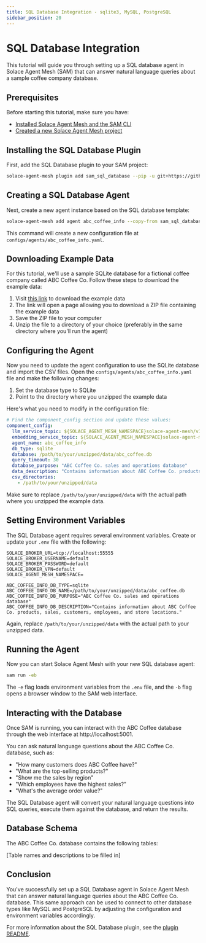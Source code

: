 ```yaml
---
title: SQL Database Integration - sqlite3, MySQL, PostgreSQL
sidebar_position: 20
---
```


# SQL Database Integration

This tutorial will guide you through setting up a SQL database agent in Solace Agent Mesh (SAM) that can answer natural language queries about a sample coffee company database.

## Prerequisites

Before starting this tutorial, make sure you have:
- [Installed Solace Agent Mesh and the SAM CLI](../getting-started/installation.md)
- [Created a new Solace Agent Mesh project](../getting-started/quick-start.md)

## Installing the SQL Database Plugin

First, add the SQL Database plugin to your SAM project:

```sh
solace-agent-mesh plugin add sam_sql_database --pip -u git+https://github.com/SolaceLabs/solace-agent-mesh-core-plugins#subdirectory=sam-sql-database
```

## Creating a SQL Database Agent

Next, create a new agent instance based on the SQL database template:

```sh
solace-agent-mesh add agent abc_coffee_info --copy-from sam_sql_database:sql_database
```

This command will create a new configuration file at `configs/agents/abc_coffee_info.yaml`.

## Downloading Example Data

For this tutorial, we'll use a sample SQLite database for a fictional coffee company called ABC Coffee Co. Follow these steps to download the example data:

1. Visit [this link](https://download-directory.github.io/?url=https%3A%2F%2Fgithub.com%2FSolaceLabs%2Fsolace-agent-mesh-core-plugins%2Ftree%2Fmain%2Fsam-sql-database%2Fexample-data%2Fabc_coffee_co) to download the example data
2. The link will open a page allowing you to download a ZIP file containing the example data
3. Save the ZIP file to your computer
4. Unzip the file to a directory of your choice (preferably in the same directory where you'll run the agent)

## Configuring the Agent

Now you need to update the agent configuration to use the SQLite database and import the CSV files. Open the `configs/agents/abc_coffee_info.yaml` file and make the following changes:

1. Set the database type to SQLite
2. Point to the directory where you unzipped the example data

Here's what you need to modify in the configuration file:

```yaml
# Find the component_config section and update these values:
component_config:
  llm_service_topic: ${SOLACE_AGENT_MESH_NAMESPACE}solace-agent-mesh/v1/llm-service/request/general-good/
  embedding_service_topic: ${SOLACE_AGENT_MESH_NAMESPACE}solace-agent-mesh/v1/embedding-service/request/text/
  agent_name: abc_coffee_info
  db_type: sqlite
  database: /path/to/your/unzipped/data/abc_coffee.db
  query_timeout: 30
  database_purpose: "ABC Coffee Co. sales and operations database"
  data_description: "Contains information about ABC Coffee Co. products, sales, customers, employees, and store locations."
  csv_directories:
    - /path/to/your/unzipped/data
```

Make sure to replace `/path/to/your/unzipped/data` with the actual path where you unzipped the example data.

## Setting Environment Variables

The SQL Database agent requires several environment variables. Create or update your `.env` file with the following:

```
SOLACE_BROKER_URL=tcp://localhost:55555
SOLACE_BROKER_USERNAME=default
SOLACE_BROKER_PASSWORD=default
SOLACE_BROKER_VPN=default
SOLACE_AGENT_MESH_NAMESPACE=

ABC_COFFEE_INFO_DB_TYPE=sqlite
ABC_COFFEE_INFO_DB_NAME=/path/to/your/unzipped/data/abc_coffee.db
ABC_COFFEE_INFO_DB_PURPOSE="ABC Coffee Co. sales and operations database"
ABC_COFFEE_INFO_DB_DESCRIPTION="Contains information about ABC Coffee Co. products, sales, customers, employees, and store locations."
```

Again, replace `/path/to/your/unzipped/data` with the actual path to your unzipped data.

## Running the Agent

Now you can start Solace Agent Mesh with your new SQL database agent:

```sh
sam run -eb
```

The `-e` flag loads environment variables from the `.env` file, and the `-b` flag opens a browser window to the SAM web interface.

## Interacting with the Database

Once SAM is running, you can interact with the ABC Coffee database through the web interface at http://localhost:5001.

You can ask natural language questions about the ABC Coffee Co. database, such as:

- "How many customers does ABC Coffee have?"
- "What are the top-selling products?"
- "Show me the sales by region"
- "Which employees have the highest sales?"
- "What's the average order value?"

The SQL Database agent will convert your natural language questions into SQL queries, execute them against the database, and return the results.

## Database Schema

The ABC Coffee Co. database contains the following tables:

[Table names and descriptions to be filled in]

## Conclusion

You've successfully set up a SQL Database agent in Solace Agent Mesh that can answer natural language queries about the ABC Coffee Co. database. This same approach can be used to connect to other database types like MySQL and PostgreSQL by adjusting the configuration and environment variables accordingly.

For more information about the SQL Database plugin, see the [plugin README](https://github.com/SolaceLabs/solace-agent-mesh-core-plugins/blob/main/sam-sql-database/README.md).
